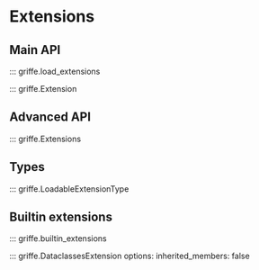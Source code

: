 # Extensions

## **Main API**

::: griffe.load_extensions

::: griffe.Extension

## **Advanced API**

::: griffe.Extensions

## **Types**

::: griffe.LoadableExtensionType

## **Builtin extensions**

::: griffe.builtin_extensions

::: griffe.DataclassesExtension
    options:
        inherited_members: false

